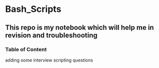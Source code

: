 # Bash_Scripts
## This repo is my notebook which will help me in revision and troubleshooting

### Table of Content

adding some interview scripting questions
